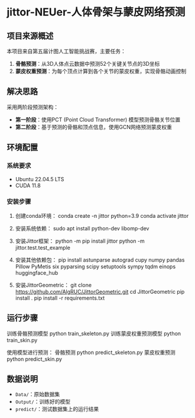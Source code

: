 # jittor-NEUer-人体骨架与蒙皮网络预测

## 项目来源概述

本项目来自第五届计图人工智能挑战赛，主要任务：
1. **骨骼预测**：从3D人体点云数据中预测52个关键关节点的3D坐标
2. **蒙皮权重预测**：为每个顶点计算到各个关节的蒙皮权重，实现骨骼动画控制

## 解决思路

采用两阶段预测架构：
- **第一阶段**：使用PCT (Point Cloud Transformer) 模型预测骨骼关节位置
- **第二阶段**：基于预测的骨骼和顶点信息，使用GCN网络预测蒙皮权重

## 环境配置

### 系统要求
- Ubuntu 22.04.5 LTS
- CUDA 11.8

### 安装步骤

1. 创建conda环境：
conda create -n jittor python=3.9
conda activate jittor

2. 安装系统依赖：
sudo apt install python-dev libomp-dev

3. 安装Jittor框架：
python -m pip install jittor
python -m jittor.test.test_example

4. 安装其他依赖包：
pip install astunparse autograd cupy numpy pandas Pillow PyMetis six pyparsing scipy setuptools sympy tqdm einops huggingface_hub

5. 安装JittorGeometric：
git clone https://github.com/AlgRUC/JittorGeometric.git
cd JittorGeometric
pip install .
pip install -r requirements.txt

## 运行步骤
训练骨骼预测模型
python train_skeleton.py
训练蒙皮权重预测模型
python train_skin.py

使用模型进行预测：
骨骼预测
python predict_skeleton.py
蒙皮权重预测
python predict_skin.py

## 数据说明

- `Data/`：原始数据集
- `Output/`：训练好的模型
- `predict/`：测试数据集上的运行结果




